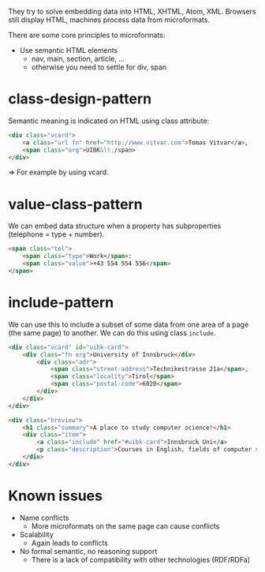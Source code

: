 They try to solve embedding data into HTML, XHTML, Atom, XML. Browsers still display HTML, machines process data from microformats.

There are some core principles to microformats:
- Use semantic HTML elements
	- nav, main, section, article, ...
	- otherwise you need to settle for div, span

# class-design-pattern
Semantic meaning is indicated on HTML using class attribute:
```html
<div class="vcard">
	<a class="url fn" href="http://www.vitvar.com">Tomas Vitvar</a>,
	<span class="org">UIBK&lt;/span>
</div>
```
=> For example by using vcard.

# value-class-pattern
We can embed data structure when a property has subproperties (telephone = type + number).
```html
<span class="tel">
	<span class="type">Work</span>:
	<span class="value">+43 554 554 556</span>
</span>
```

# include-pattern
We can use this to include a subset of some data from one area of a page (the same page) to another. We can do this using class `include`.

```html
<div class="vcard" id="uibk-card">
	<div class="fn org">University of Innsbruck</div>
		<div class="adr">
			<span class="street-address">Technikestrasse 21a</span>,
			<span class="locality">Tirol</span>
			<span class="postal-code">6020</span>
		</div>
	</div>
</div>

<div class="hreview">
	<h1 class="summary">A place to study computer science!</h1>
	<div class="item">
		<a class="include" href="#uibk-card">Innsbruck Uni</a>
		<p class="description">Courses in English, fields of computer science.</p>
	</div>
</div>
```

# Known issues
- Name conflicts
	- More microformats on the same page can cause conflicts
- Scalability
	- Again leads to conflicts
- No formal semantic, no reasoning support
	- There is a lack of compatibility with other technologies (RDF/RDFa)